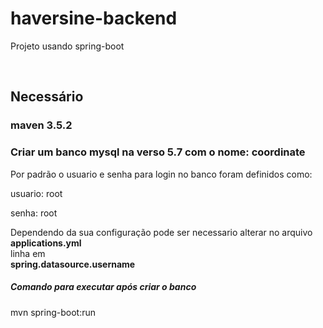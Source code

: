 # haversine-backend<br />
<p>Projeto usando spring-boot</p><br />

## Necessário

### maven 3.5.2<br/>
### Criar um banco mysql na verso 5.7 com o nome: coordinate<br />

Por padrão o usuario e senha para login no banco foram definidos como:

usuario: root

senha: root

Dependendo da sua configuração pode ser necessario alterar no arquivo<br />
<b>applications.yml</b><br /> 
linha em <br />
<b>spring.datasource.username</b>

##### Comando para executar após criar o banco
mvn spring-boot:run
